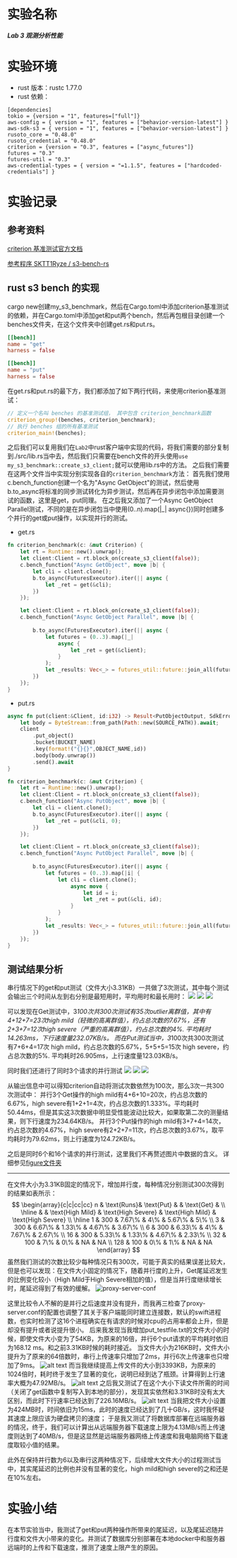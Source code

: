 # 实验名称
***Lab 3 观测分析性能***
# 实验环境
- rust 版本：rustc 1.77.0 
- rust 依赖：
```
[dependencies]
tokio = {version = "1", features=["full"]}
aws-config = { version = "1", features = ["behavior-version-latest"] }
aws-sdk-s3 = { version = "1", features = ["behavior-version-latest"] }
rusoto_core = "0.48.0"
rusoto_credential = "0.48.0"
criterion = {version = "0.3", features = ["async_futures"]}
futures = "0.3"
futures-util = "0.3"
aws-credential-types = { version = "=1.1.5", features = ["hardcoded-credentials"] }
```
# 实验记录

## 参考资料
[criterion 基准测试官方文档](https://bheisler.github.io/criterion.rs/book/getting_started.html)

[参考程序 SKTT1Ryze / s3-bench-rs](https://github.com/SKTT1Ryze/s3-bench-rs)

## rust s3 bench 的实现
cargo new创建my_s3_benchmark，然后在Cargo.toml中添加criterion基准测试的依赖，并在Cargo.toml中添加get和put两个bench，然后再包根目录创建一个benches文件夹，在这个文件夹中创建get.rs和put.rs。
```toml
[[bench]]
name = "get"
harness = false

[[bench]]
name = "put"
harness = false
```
在get.rs和put.rs的最下方，我们都添加了如下两行代码，来使用criterion基准测试：
```rust
// 定义一个名叫 benches 的基准测试组， 其中包含 criterion_benchmark函数
criterion_group!(benches, criterion_benchmark);
// 执行 benches 组的所有基准测试
criterion_main!(benches);
```
之后我们可以复用我们在`Lab2`中rust客户端中实现的代码，将我们需要的部分复制到./src/lib.rs当中去，然后我们只需要在bench文件的开头使用`use my_s3_benchmark::create_s3_client;`就可以使用lib.rs中的方法。
之后我们需要在这两个文件当中实现分别实现各自的`criterion_benchmark`方法：
首先我们使用c.bench_function创建一个名为"Async GetObject"的测试，然后使用b.to_async将标准的同步测试转化为异步测试，然后再在异步闭包中添加需要测试的函数，这里是get，put同理。
在之后我又添加了一个Async GetObject Parallel测试，不同的是在异步闭包当中使用(0..n).map(|_| async{})同时创建多个并行的get或put操作，以实现并行的测试。
- get.rs
```rust
fn criterion_benchmark(c: &mut Criterion) {
    let rt = Runtime::new().unwrap();
    let client:Client = rt.block_on(create_s3_client(false));
    c.bench_function("Async GetObject", move |b| {
        let cli = client.clone();
        b.to_async(FuturesExecutor).iter(|| async {
            let _ret = get(&cli);
        })
    });

    let client:Client = rt.block_on(create_s3_client(false));
    c.bench_function("Async GetObject Parallel", move |b| {
        
        b.to_async(FuturesExecutor).iter(|| async {
            let futures = (0..3).map(|_| 
                async {
                    let _ret = get(&client);
                }
            );
            let _results: Vec<_> = futures_util::future::join_all(futures).await;
        })
    });
}
```
- put.rs
```rust
async fn put(client:&Client, id:i32) -> Result<PutObjectOutput, SdkError<PutObjectError>> {
    let body = ByteStream::from_path(Path::new(SOURCE_PATH)).await;
    client
        .put_object()
        .bucket(BUCKET_NAME)
        .key(format!("{}{}",OBJECT_NAME,id))
        .body(body.unwrap())
        .send().await
}

fn criterion_benchmark(c: &mut Criterion) {
    let rt = Runtime::new().unwrap();
    let client:Client = rt.block_on(create_s3_client(false));
    c.bench_function("Async PutObject", move |b| {
        let cli = client.clone();
        b.to_async(FuturesExecutor).iter(|| async {
            let _ret = put(&cli, 0);
        })
    });

    let client:Client = rt.block_on(create_s3_client(false));
    c.bench_function("Async PutObject Parallel", move |b| {
        
        b.to_async(FuturesExecutor).iter(|| async {
            let futures = (0..3).map(|i| {
                let cli = client.clone();
                    async move {
                        let id = i;
                        let _ret = put(&cli, id);
                    }
                }
            );
            let _results: Vec<_> = futures_util::future::join_all(futures).await;
        })
    });
}
```
## 测试结果分析
串行情况下的get和put测试（文件大小3.31KB）一共做了3次测试，其中每个测试会输出三个时间从左到右分别是最短用时，平均用时和最长用时：
![](./figure/3·31KB串行1.png)
![](./figure/3·31KB串行2.png)
![](./figure/3·31KB串行3.png)

可以发现在Get测试中，3*100次共300次测试有35次outlier离群值，其中有4+12+7=23次high mild（轻微的高离群值），约占总次数的7.67%，还有2+3+7=12次high severe（严重的高离群值），约占总次数的4%. 平均耗时14.263ms，下行速度量232.07KB/s。
而在Put测试当中，3*100次共300次测试有7+6+4=17次 high mild，约占总次数的5.67%，5+5+5=15次 high severe，约占总次数的5%. 平均耗时26.905ms，上行速度量123.03KB/s。

同时我们还进行了同时3个请求的并行测试
![](./figure/3·31KB，3并行1.png)
![](./figure/3·31KB，3并行2.png)
![](./figure/3·31KB，3并行3.png)

从输出信息中可以得知criterion自动将测试次数依然为100次，那么3次一共300次测试中：
并行3个Get操作的high mild有4+6+10=20次，约占总次数的6.67%，high severe有1+2+1=4次，约占总次数的1.333%。平均耗时50.44ms，但是其实这3次数据中明显受性能波动比较大，如果取第二次的测量结果，则下行速度为234.64KB/s。
并行3个Put操作的high mild有3+7+4=14次，约占总次数的4.67%，high severe有2+2+7=11次，约占总次数的3.67%，取平均耗时为79.62ms，则上行速度为124.72KB/s。

之后是同时6个和16个请求的并行测试，这里我们不再赘述图片中数据的含义。
详细参见[figure文件夹](./figure/)

---
在文件大小为3.31KB固定的情况下，增加并行度，每种情况分别测试300次得到的结果如表所示：
$$
\begin{array}{c|c|cc|cc}
n & \text{Runs}& \text{Put}  &   & \text{Get} & \\
\hline
 & & \text{High Mild} & \text{High Severe} & \text{High Mild} & \text{High Severe} \\
\hline
1 & 300 & 7.67\% & 4\% & 5.67\% & 5\% \\
3 & 300 & 6.67\% & 1.33\% & 4.67\% & 3.67\% \\
6 & 300 & 6.33\% & 4\% & 7.67\% & 2.67\% \\
16 & 300 & 5.33\% & 1.33\% & 4.67\% & 2.33\% \\
32 & 100 & 7\% & 0\% & NA & NA \\
128 & 100 & 0\% & 1\% & NA & NA
\end{array}
$$
虽然我们测试的次数比较少每种情况只有300次，可能于真实的结果误差比较大，但是也可以发现：在文件大小固定的情况下，随着并行度的上升，Get尾延迟发生的比例变化较小（High Mild于High Severe相加的值），但是当并行度继续增长时，尾延迟得到了有效的缓解。
![proxy-server-conf](./figure/swift-proxy-server-conf.png)

这里比较令人不解的是并行之后速度并没有提升，而我再三检查了proxy-server.conf的配置也调整了其关于客户端能同时建立连接数，默认的swift进程数，也实时检测了这16个进程确实在有请求的时候对cpu的占用率都会上升，但是却没有提升或者说提升很小。
后来我发现当我增加put_testfile.txt的文件大小的时候，即使文件大小变为了54KB，为原来的16倍，并行6个put请求的平均耗时依旧为168.12 ms。和之前3.31KB时候的耗时接近。
当文件大小为216KB时，文件大小提升为了原来的64倍数时，串行上传速率只增加了2ms，并行6次上传速率也只增加了9ms。
![alt text](figure/216KB串行和6并行.png)
而当我继续提高上传文件的大小到3393KB，为原来的1024倍时，耗时终于发生了显著的变化，说明已经到达了瓶颈。计算得到上行速率大概为47.92MB/s。
![alt text](figure/3393KB串行和6并行.png)
之后我又测试了在这个大小下读文件所需的时间（关闭了get函数中复制写入到本地的部分），发现其实依然和3.31KB时没有太大区别，而此时下行速率已经达到了226.16MB/s。
![alt text](figure/3393KB串行和6并行Get.png)
当我把文件大小设置为424MB时，时间依旧为15ms，此时的速度已经达到了几十GB/s，这时我怀疑其速度上限应该为硬盘拷贝的速度；
于是我又测试了将数据库部署在远端服务器的情况，终于，我们可以计算出从远端服务器下载速度上限为4.13MB/s而上传速度则达到了40MB/s，但是这显然是远端服务器网络上传速度和我电脑网络下载速度取较小值的结果。

此外在保持并行数为6以及串行这两种情况下，后续增大文件大小的过程测试当中，其实尾延迟的比例也并没有显著的变化，high mild和high severe的之和还是在10%左右。
# 实验小结
在本节实验当中，我测试了get和put两种操作所带来的尾延迟，以及尾延迟随并行度和文件大小带来的变化。并测试了数据库分别部署在本地docker中和服务器远端时的上传和下载速度，推测了速度上限产生的原因。